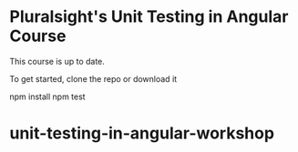 # Pluralsight's Unit Testing in Angular Course
This course is up to date.

To get started, clone the repo or download it

npm install
npm test
# unit-testing-in-angular-workshop
